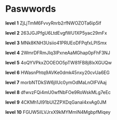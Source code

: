 # Paswwords
**level 1**
ZjLjTmM6FvvyRnrb2rfNWOZOTa6ip5If

**level 2**
263JGJPfgU6LtdEvgfWU1XP5yac29mFx

**level 3**
MNk8KNH3Usiio41PRUEoDFPqfxLPlSmx

**level 4**
2WmrDFRmJIq3IPxneAaMGhap0pFhF3NJ

**level 5**
4oQYVPkxZOOEOO5pTW81FB8j8lxXGUQw

**level 6**
HWasnPhtq9AVKe0dmk45nxy20cvUa6EG

**level 7**
morbNTDkSW6jIlUc0ymOdMaLnOlFVAaj

**level 8**
dfwvzFQi4mU0wfNbFOe9RoWskMLg7eEc

**level 9**
4CKMh1JI91bUIZZPXDqGanal4xvAg0JM

**level 10**
FGUW5ilLVJrxX9kMYMmlN4MgbpfMiqey
